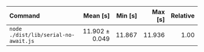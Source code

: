 | Command                              |       Mean [s] | Min [s] | Max [s] | Relative |
| :----------------------------------- | -------------: | ------: | ------: | -------: |
| `node ./dist/lib/serial-no-await.js` | 11.902 ± 0.049 |  11.867 |  11.936 |     1.00 |
